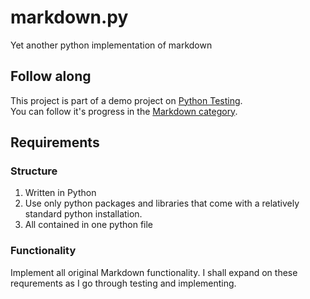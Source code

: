 markdown.py
===========

Yet another python implementation of markdown

## Follow along
This project is part of a demo project on [Python Testing](http://pythontesting.net).   
You can follow it's progress in the [Markdown category](http://pythontesting.net/category/markdown/).

## Requirements

### Structure
1. Written in Python
2. Use only python packages and libraries that come with a relatively standard python installation.
3. All contained in one python file

### Functionality
Implement all original Markdown functionality. 
I shall expand on these requrements as I go through testing and implementing.

